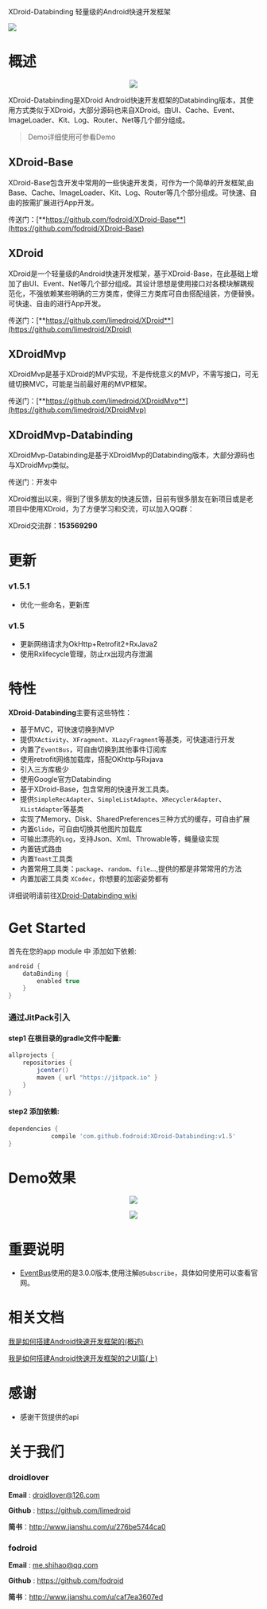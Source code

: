 XDroid-Databinding 轻量级的Android快速开发框架

[![](https://jitpack.io/v/fodroid/XDroid-DataBinding.svg)](https://jitpack.io/#fodroid/XDroid-DataBinding)

# 概述

<p align="center">
	<img src="xdroid_logo_128.png"/>
</p>

XDroid-Databinding是XDroid Android快速开发框架的Databinding版本，其使用方式类似于XDroid，大部分源码也来自XDroid。由UI、Cache、Event、ImageLoader、Kit、Log、Router、Net等几个部分组成。

> Demo详细使用可参看Demo

## XDroid-Base

XDroid-Base包含开发中常用的一些快速开发类，可作为一个简单的开发框架,由Base、Cache、ImageLoader、Kit、Log、Router等几个部分组成。可快速、自由的按需扩展进行App开发。

传送门：[**https://github.com/fodroid/XDroid-Base**](https://github.com/fodroid/XDroid-Base)

## XDroid

XDroid是一个轻量级的Android快速开发框架，基于XDroid-Base，在此基础上增加了由UI、Event、Net等几个部分组成。其设计思想是使用接口对各模块解耦规范化，不强依赖某些明确的三方类库，使得三方类库可自由搭配组装，方便替换。可快速、自由的进行App开发。

传送门：[**https://github.com/limedroid/XDroid**](https://github.com/limedroid/XDroid)

## XDroidMvp

XDroidMvp是基于XDroid的MVP实现，不是传统意义的MVP，不需写接口，可无缝切换MVC，可能是当前最好用的MVP框架。

传送门：[**https://github.com/limedroid/XDroidMvp**](https://github.com/limedroid/XDroidMvp)

## XDroidMvp-Databinding

XDroidMvp-Databinding是基于XDroidMvp的Databinding版本，大部分源码也与XDroidMvp类似。

传送门：开发中

XDroid推出以来，得到了很多朋友的快速反馈，目前有很多朋友在新项目或是老项目中使用XDroid，为了方便学习和交流，可以加入QQ群：

XDroid交流群：**153569290**
# 更新
### v1.5.1
* 优化一些命名，更新库
### v1.5
* 更新网络请求为OkHttp+Retrofit2+RxJava2
* 使用Rxlifecycle管理，防止rx出现内存泄漏


# 特性

**XDroid-Databinding**主要有这些特性：

* 基于MVC，可快速切换到MVP
* 提供`XActivity`、`XFragment`、`XLazyFragment`等基类，可快速进行开发
* 内置了`EventBus`，可自由切换到其他事件订阅库
* 使用retrofit网络加载库，搭配OKhttp与Rxjava
* 引入三方库极少
* 使用Google官方Databinding
* 基于XDroid-Base，包含常用的快速开发工具类。
* 提供`SimpleRecAdapter`、`SimpleListAdapte`、`XRecyclerAdapter`、`XListAdapter`等基类
* 实现了Memory、Disk、SharedPreferences三种方式的缓存，可自由扩展
* 内置`Glide`，可自由切换其他图片加载库
* 可输出漂亮的`Log`，支持Json、Xml、Throwable等，蝇量级实现
* 内置链式路由
* 内置`Toast`工具类
* 内置常用工具类：`package`、`random`、`file`...,提供的都是非常常用的方法
* 内置加密工具类 `XCodec`，你想要的加密姿势都有

详细说明请前往[XDroid-Databinding wiki](https://github.com/fodroid/XDroid-Databinding/wiki)

# Get Started
首先在您的app module 中 添加如下依赖: 
```groovy
android {
    dataBinding {
        enabled true
    }
}
```

### 通过JitPack引入

#### step1 在根目录的gradle文件中配置:
```groovy
allprojects {
    repositories {
        jcenter()
        maven { url "https://jitpack.io" }
    }
}
```

#### step2 添加依赖:
```groovy
dependencies {
	        compile 'com.github.fodroid:XDroid-Databinding:v1.5'
}
```


# Demo效果

<p align="center">
	<img src="art/snapshot_2.png"/>
</p>

<p align="center">
	<img src="art/snapshot_1.png"/>
</p>


# 重要说明

* [EventBus](https://github.com/greenrobot/EventBus)使用的是3.0.0版本,使用注解`@Subscribe`，具体如何使用可以查看官网。


# 相关文档

[我是如何搭建Android快速开发框架的(概述)](http://www.jianshu.com/p/cde5468029b4)

[我是如何搭建Android快速开发框架的之UI篇(上)](http://www.jianshu.com/p/c909f72cdd02)

# 感谢

* 感谢干货提供的api


# 关于我们
### droidlover
**Email** : droidlover@126.com

**Github** : https://github.com/limedroid

**简书**：http://www.jianshu.com/u/276be5744ca0
### fodroid
**Email** : me.shihao@qq.com

**Github** : https://github.com/fodroid

**简书**：http://www.jianshu.com/u/caf7ea3607ed
